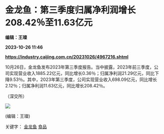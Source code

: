 # 金龙鱼：第三季度归属净利润增长208.42％至11.63亿元
**编辑：王璨**

**2023-10-26 11:46**

**https://industry.caijing.com.cn/20231026/4967216.shtml**

10月26日，金龙鱼发布2023年第三季度报告。当中披露，2023年前三季度，公司实现营业收入1885.22亿元，同比增长0.36％；归属净利润21.29亿元，同比下降9.53％。其中，2023年第三季度，公司实现营业收入698.09亿元，同比增长2.12％；归属净利润11.63亿元，同比增长208.42％。

（深交所）

![](https://tx1.cdn.caijing.com.cn/2014-03-27/114048455.jpg)

(编辑：王璨)

关键字： [金龙鱼](https://app.caijing.com.cn/tags.php?tag=%E9%87%91%E9%BE%99%E9%B1%BC "金龙鱼") [食品](https://app.caijing.com.cn/tags.php?tag=%E9%A3%9F%E5%93%81 "食品")